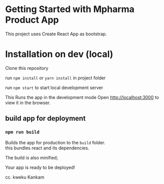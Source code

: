# Getting Started with Mpharma Product App

This project uses Create React App as bootstrap.

# Installation on dev (local)

Clone this repository

run `npm install` or `yarn install` in project folder

run `npm start` to start local development server

This Runs the app in the development mode
Open [http://localhost:3000](http://localhost:3000) to view it in the browser.

## build app for deployment

### `npm run build`

Builds the app for production to the `build` folder.\
this bundles react and its dependencies.

The build is also minified;

Your app is ready to be deployed!

cc. kweku Kankam
